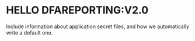 # HELLO DFAREPORTING:V2.0


Include information about application secret files, and how we automatically write a default one.